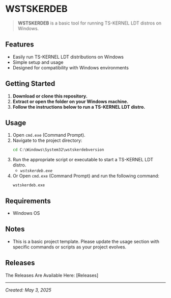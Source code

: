 # WSTSKERDEB

> **WSTSKERDEB** is a basic tool for running TS-KERNEL LDT distros on Windows.

## Features
- Easily run TS-KERNEL LDT distributions on Windows
- Simple setup and usage
- Designed for compatibility with Windows environments

## Getting Started
1. **Download or clone this repository.**
2. **Extract or open the folder on your Windows machine.**
3. **Follow the instructions below to run a TS-KERNEL LDT distro.**

## Usage
1. Open `cmd.exe` (Command Prompt).
2. Navigate to the project directory:
   ```cmd
   cd C:\Windows\System32\wstskerdebversion
   ```
3. Run the appropriate script or executable to start a TS-KERNEL LDT distro.
   - *`wstskerdeb.exe`*
4. Or Open `cmd.exe` (Command Prompt) and run the following command:
   ```batch
   wstskerdeb.exe
   ```

## Requirements
- Windows OS

## Notes
- This is a basic project template. Please update the usage section with specific commands or scripts as your project evolves.

## Releases

The Releases Are Available Here: [Releases]

---
*Created: May 3, 2025*
